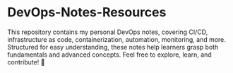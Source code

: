 # DevOps-Notes-Resources
This repository contains my personal DevOps notes, covering CI/CD, infrastructure as code, containerization, automation, monitoring, and more. Structured for easy understanding, these notes help learners grasp both fundamentals and advanced concepts. Feel free to explore, learn, and contribute! 🚀
